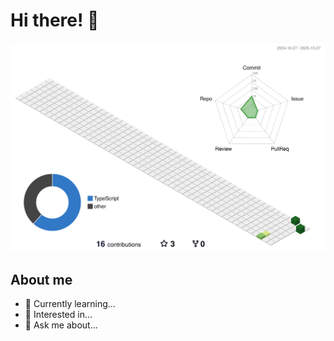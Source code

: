 # Hi there! 👋

![Profile 3D Contribution](https://github.com/SayuryKato/SayuryKato/blob/main/profile-3d-contrib/profile-green-animate.svg)

## About me
- 🔭 Currently learning...
- 🌱 Interested in...
- 💬 Ask me about...
